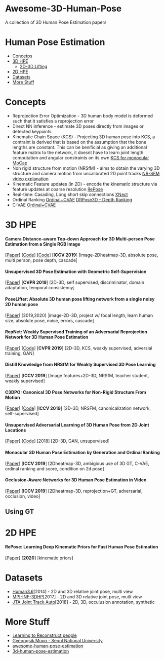 # Awesome-3D-Human-Pose
A collection of 3D Human Pose Estimation papers

# Human Pose Estimation

* [Concetps](#Concepts)  
* [3D HPE](#3D-HPE)
  * [2D-3D Lifting](#2D-3D-Lifting) 
* [2D HPE](#2D-HPE)
* [Datasets](#Datasets)  
* [More Stuff](#More-Stuff)    

Concepts
========
* Reprojection Error Optimization - 3D human body model is deformed such that it satisfies a reprojection error  
* Direct NN inference -  estimate 3D poses directly from images or detected keypoints
* Kinematic Chain Space (KCS) - Projecting 3D human pose into KCS, a contraint is derived that is based on the assumption that the bone lengths are constant. This can be benificial as giving an additional feature matrix to the network, it doesnt have to learn joint length computation and angular constraints on its own [KCS for monocular MoCap](https://arxiv.org/pdf/1702.00186.pdf)
* Non rigid structure from motion (NRSfM) - aims to obtain the varying 3D structure and camera motion from uncalibrated 2D point tracks [NR-SFM video explanation](https://www.youtube.com/watch?v=zBalNj2F8Ik)
* Kinematic Feature updates (in 2D) -  encode the kinematic structure via feature updates at coarse resolution [RePose](https://arxiv.org/pdf/2002.03933v1.pdf)
* Real-time: Casading, Long short skip connections [XNect](https://arxiv.org/pdf/1907.00837v1.pdf)
* Ordinal Ranking [Ordinal+CVAE](#Monocular-3D-Human-Pose-Estimation-by-Generation-and-Ordinal-Ranking) [DRPose3D - Depth Ranking](https://arxiv.org/pdf/1805.08973.pdf)  
* C-VAE [Ordinal+CVAE](#Monocular-3D-Human-Pose-Estimation-by-Generation-and-Ordinal-Ranking)


3D HPE
======


#### Camera Distance-aware Top-down Approach for 3D Multi-person Pose Estimation from a Single RGB Image   
[[Paper](https://arxiv.org/pdf/1907.11346v2.pdf)]
[[Code](https://github.com/mks0601/3DMPPE_POSENET_RELEASE)] 
[[Code](https://github.com/mks0601/3DMPPE_ROOTNET_RELEASE)] 
[**ICCV 2019**]
[image-2Dheatmap-3D, absolute pose, multi person, pose depth, cascade]

#### Unsupervised 3D Pose Estimation with Geometric Self-Supervision 
[[Paper](https://arxiv.org/pdf/1904.04812.pdf)]
[**CVPR 2019**]
[2D-3D, self supervised, discriminator, domain adaptation, temporal consistency]


#### PoseLifter: Absolute 3D human pose lifting network from a single noisy 2D human pose
[[Paper](https://arxiv.org/pdf/1910.12029.pdf)]
[2019,2020]
[image-2D-3D, project w/ focal length, learn human size, absolute pose, noise, errors, cascade]

#### RepNet: Weakly Supervised Training of an Adversarial Reprojection Network for 3D Human Pose Estimation
[[Paper](https://arxiv.org/pdf/1902.09868.pdf)]
[[Code](https://github.com/bastianwandt/RepNet)]
[**CVPR 2019**]
[2D-3D, KCS, weakly supervised, adversial training, GAN]

#### Distill Knowledge from NRSfM for Weakly Supervised 3D Pose Learning
[[Paper](http://openaccess.thecvf.com/content_ICCV_2019/papers/Wang_Distill_Knowledge_From_NRSfM_for_Weakly_Supervised_3D_Pose_Learning_ICCV_2019_paper.pdf)]
[**ICCV 2019**]
[Image features+2D-3D, NRSfM, teacher student, weakly supervised]

#### C3DPO: Canonical 3D Pose Networks for Non-Rigid Structure From Motion 
[[Paper](https://arxiv.org/pdf/1909.02533.pdf)]
[[Code](https://github.com/facebookresearch/c3dpo_nrsfm)]
[**ICCV 2019**]
[2D-3D, NRSFM, canonicalization network, self-supervised]

#### Unsupervised Adversarial Learning of 3D Human Pose from 2D Joint Locations
[[Paper](https://arxiv.org/pdf/1803.08244.pdf)]
[[Code](https://github.com/DwangoMediaVillage/3dpose_gan)]
[2018]
[2D-3D, GAN, unsupervised]

#### Monocular 3D Human Pose Estimation by Generation and Ordinal Ranking 
[[Paper](http://openaccess.thecvf.com/content_ICCV_2019/papers/Sharma_Monocular_3D_Human_Pose_Estimation_by_Generation_and_Ordinal_Ranking_ICCV_2019_paper.pdf)]
[**ICCV 2019**]
[2Dheatmap-3D, ambigious use of 3D GT, C-VAE, ordinal ranking and score, condition on 2d pose]

#### Occlusion-Aware Networks for 3D Human Pose Estimation in Video
[[Paper](http://openaccess.thecvf.com/content_ICCV_2019/papers/Cheng_Occlusion-Aware_Networks_for_3D_Human_Pose_Estimation_in_Video_ICCV_2019_paper.pdf)]
[**ICCV 2019**]
[2Dheatmap-3D, reprojection+GT, adversarial, occlusion, video]


Using GT
---------

2D HPE
======

#### RePose: Learning Deep Kinematic Priors for Fast Human Pose Estimation 
[[Paper](https://arxiv.org/pdf/2002.03933v1.pdf)]
[**2020**]
[kinematic priors]

<!-- Template for a paper
#### Title 
[[Paper](https://arxiv.org/pdf/)]
[**Venue**]
</br>
<details>
<summary>
Keyword1, keyword2, keyword3    
</summary>
<*Remove this*/br>  
> * Keypoint 1 
> * Keypoint 2
</details>
End of Template -->  

Datasets
========
* [Human3.6](http://vision.imar.ro/human3.6m/description.php)[2014] - 2D and 3D relative joint pose, multi view
* [MPI-INF-3DHP](http://gvv.mpi-inf.mpg.de/3dhp-dataset/)[2017] - 2D and 3D relative joint pose, mutli view
* [JTA Joint Track Auto](https://aimagelab.ing.unimore.it/imagelab/page.asp?IdPage=25)[2018] - 2D, 3D, occulusion annotation, synthetic

More Stuff
===========
* [Learning to Reconstruct people](https://sric.me/Learning-to-Reconstruct-People/)
* [Gyeongsik Moon - Seoul National University](https://scholar.google.com.hk/citations?user=2f2D258AAAAJ&hl=zh-CN)
* [awesome-human-pose-estimation](https://github.com/wangzheallen/awesome-human-pose-estimation)
* [3d-human-pose-estimation](https://github.com/trumDog/3d-human-pose-estimation)
